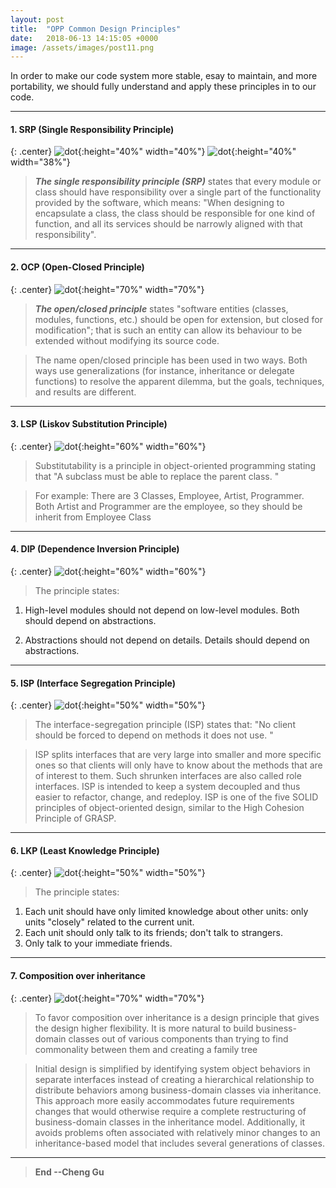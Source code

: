 ```yaml
---
layout: post
title:  "OPP Common Design Principles"
date:   2018-06-13 14:15:05 +0000
image: /assets/images/post11.png
---
```


In order to make our code system more stable, esay to maintain, and more portability, we should fully understand and apply these principles in to our code.

---
#### 1. SRP (Single Responsibility Principle)

{: .center}
![dot](/assets/images/PostImages/SRP1.png){:height="40%" width="40%"}
![dot](/assets/images/PostImages/SRP2.png){:height="40%" width="38%"}

>***The single responsibility principle (SRP)*** states that every module or class should have responsibility over a single part of the functionality provided by the software, which means: "When designing to encapsulate a class, the class should be responsible for one kind of function, and all its services should be narrowly aligned with that responsibility". 



---
#### 2. OCP (Open-Closed Principle)

{: .center}
![dot](/assets/images/PostImages/OCP.jpg){:height="70%" width="70%"}

>***The open/closed principle*** states "software entities (classes, modules, functions, etc.) should be open for extension, but closed for modification"; that is such an entity can allow its behaviour to be extended without modifying its source code.

>The name open/closed principle has been used in two ways. Both ways use generalizations (for instance, inheritance or delegate functions) to resolve the apparent dilemma, but the goals, techniques, and results are different.

---

#### 3. LSP (Liskov Substitution Principle)

{: .center}
![dot](/assets/images/PostImages/LSP.jpg){:height="60%" width="60%"}

>Substitutability is a principle in object-oriented programming stating that "A subclass must be able to replace the parent class. " 

>For example: There are 3 Classes, Employee, Artist, Programmer. Both Artist and Programmer are the employee, so they should be inherit from Employee Class 


---

#### 4. DIP (Dependence Inversion Principle) 

{: .center}
![dot](/assets/images/PostImages/DIP.png){:height="60%" width="60%"}

>The principle states: 

1. High-level modules should not depend on low-level modules. Both should depend on abstractions.

2. Abstractions should not depend on details. Details should depend on abstractions.

---

#### 5. ISP (Interface Segregation Principle)

{: .center}
![dot](/assets/images/PostImages/ISP.jpg){:height="50%" width="50%"}

>The interface-segregation principle (ISP) states that: "No client should be forced to depend on methods it does not use. " 

>ISP splits interfaces that are very large into smaller and more specific ones so that clients will only have to know about the methods that are of interest to them. Such shrunken interfaces are also called role interfaces. ISP is intended to keep a system decoupled and thus easier to refactor, change, and redeploy. ISP is one of the five SOLID principles of object-oriented design, similar to the High Cohesion Principle of GRASP.

---

#### 6. LKP (Least Knowledge Principle) 

{: .center}
![dot](/assets/images/PostImages/LKP.jpg){:height="50%" width="50%"}

>The principle states:
1. Each unit should have only limited knowledge about other units: only units "closely" related to the current unit.
2. Each unit should only talk to its friends; don't talk to strangers.
3. Only talk to your immediate friends.

---

#### 7. Composition over inheritance 

{: .center}
![dot](/assets/images/PostImages/COI.png){:height="70%" width="70%"}

>To favor composition over inheritance is a design principle that gives the design higher flexibility. It is more natural to build business-domain classes out of various components than trying to find commonality between them and creating a family tree

>Initial design is simplified by identifying system object behaviors in separate interfaces instead of creating a hierarchical relationship to distribute behaviors among business-domain classes via inheritance. This approach more easily accommodates future requirements changes that would otherwise require a complete restructuring of business-domain classes in the inheritance model. Additionally, it avoids problems often associated with relatively minor changes to an inheritance-based model that includes several generations of classes.


---

>**End --Cheng Gu**

